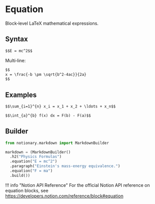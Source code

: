 # Equation

Block‑level LaTeX mathematical expressions.

## Syntax

```markdown
$$E = mc^2$$
```

Multi‑line:

```markdown
$$
x = \frac{-b \pm \sqrt{b^2-4ac}}{2a}
$$
```

## Examples

```markdown
$$\sum_{i=1}^{n} x_i = x_1 + x_2 + \ldots + x_n$$

$$\int_{a}^{b} f(x) dx = F(b) - F(a)$$
```

## Builder

```python
from notionary.markdown import MarkdownBuilder

markdown = (MarkdownBuilder()
  .h2("Physics Formulas")
  .equation("E = mc^2")
  .paragraph("Einstein's mass‑energy equivalence.")
  .equation("F = ma")
  .build())
```

!!! info "Notion API Reference"
    For the official Notion API reference on equation blocks, see <a href="https://developers.notion.com/reference/block#equation" target="_blank">https://developers.notion.com/reference/block#equation</a>
